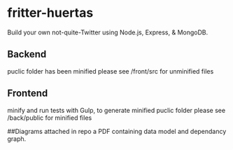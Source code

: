 # fritter-huertas
Build your own not-quite-Twitter using Node.js, Express, &amp; MongoDB.

## Backend
puclic folder has been minified please see /front/src for unminified files


## Frontend
minify and run tests with Gulp, to generate minified puclic folder please see /back/public for minified files

##Diagrams
attached in repo a PDF containing data model and dependancy graph.
